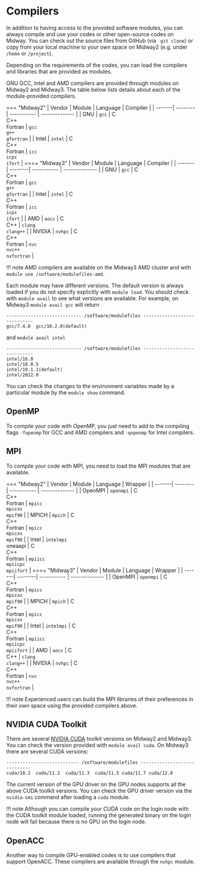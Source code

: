 # Compilers

In addition to having access to the provided software modules, you can always
compile and use your codes or other open-source codes on Midway. You can check out
the source files from GitHub (via ` git clone`) or copy from your local machine
to your own space on Midway2 (e.g. under `/home` or `/project`).

Depending on the requirements of the codes, you can load the compilers and libraries
that are provided as modules.

GNU GCC, Intel and AMD compilers are provided through modules on Midway2 and Midway3. The table below lists details about each of the module-provided compilers.

=== "Midway2"
      | Vendor |  Module | Language      | Compiler        |
      | -------| --------| -----------   |  -------------- |
      | GNU    | `gcc`   | C <br>C++<br>Fortran  | `gcc`<br>`g++`<br>`gfortran` |
      | Intel  | `intel` | C <br>C++<br>Fortran  | `icc`<br>`icpc`<br>`ifort` |
===+ "Midway3"
      | Vendor |  Module | Language      | Compiler        |
      | -------| --------| -----------   |  -------------- |
      | GNU    | `gcc`   | C <br>C++<br>Fortran  | `gcc`<br>`g++`<br>`gfortran` |
      | Intel  | `intel` | C <br>C++<br>Fortran  | `icc`<br>`icpc`<br>`ifort` |
      | AMD    | `aocc`  | C <br>C++         | `clang`<br>`clang++`   |
      | NVIDIA | `nvhpc` | C <br>C++<br>Fortran         | `nvc`<br>`nvc++`<br>`nvfortran` |

!!! note
    AMD compilers are available on the Midway3 AMD cluster and with `module use /software/modulefiles-amd`.

Each module may have different versions. The default version is always loaded if you do not specify explicitly with `module load`.
You should check with `module avail` to see what versions are available. For example, on Midway3 `module avail gcc` will return

```
---------------------------- /software/modulefiles -----------------------------
gcc/7.4.0  gcc/10.2.0(default) 
```
and `module avail intel`
```
---------------------------- /software/modulefiles -----------------------------
intel/16.0               
intel/18.0.5             
intel/19.1.1(default)
intel/2022.0
```
You can check the changes to the environment variables made by a particular module by the `module show` command.

## OpenMP

To compile your code with OpenMP, you just need to add to the compiling flags `-fopenmp` for GCC and AMD compilers and `-qopenmp` for Intel compilers.

## MPI

To compile your code with MPI, you need to load the MPI modules that are available.

=== "Midway2"
      | Vendor |  Module | Language      | Wrapper        |
      | -------| --------| -----------   |  -------------- |
      | OpenMPI    | `openmpi`   | C <br>C++<br>Fortran  | `mpicc`<br>`mpicxx`<br>`mpif90` |
      | MPICH    | `mpich`   | C <br>C++<br>Fortran  | `mpicc`<br>`mpicxx`<br>`mpif90` |
      | Intel  | `intelmpi`<br>oneaapi | C <br>C++<br>Fortran  | `mpiicc`<br>`mpiicpc`<br>`mpiifort` |
===+ "Midway3"
      | Vendor |  Module | Language      | Wrapper        |
      | -------| --------| -----------   |  -------------- |
      | OpenMPI    | `openmpi`   | C <br>C++<br>Fortran  | `mpicc`<br>`mpicxx`<br>`mpif90` |
      | MPICH    | `mpich`   | C <br>C++<br>Fortran  | `mpicc`<br>`mpicxx`<br>`mpif90` |
      | Intel  | `intelmpi` | C <br>C++<br>Fortran  | `mpiicc`<br>`mpiicpc`<br>`mpiifort` |
      | AMD    | `aocc`  | C <br>C++         | `clang`<br>`clang++`   |
      | NVIDIA | `nvhpc` | C <br>C++<br>Fortran         | `nvc`<br>`nvc++`<br>`nvfortran`   |

!!! note
    Experienced users can build the MPI libraries of their preferences in their own space using the provided compilers above.


## NVIDIA CUDA Toolkit

There are several [NVIDIA CUDA](https://developer.nvidia.com/cuda-toolkit) toolkit versions on Midway2 and Midway3. You can check the version provided with `module avail cuda`. On Midway3 there are several CUDA versions:

```
--------------------------- /software/modulefiles -----------------------------
cuda/10.2  cuda/11.2  cuda/11.3  cuda/11.5 cuda/11.7 cuda/12.0 
```
The current version of the GPU driver on the GPU nodes supports all the above CUDA toolkit versions. You can check the GPU driver version via the `nvidia-smi` command after loading a `cuda` module.

!!! note
     Although you can compile your CUDA code on the login node with the CUDA toolkit module loaded,
     running the generated binary on the login node will fail because there is no GPU on the login node.

## OpenACC

Another way to compile GPU-enabled codes is to use compilers that support OpenACC. These compilers are available through the `nvhpc` module.




